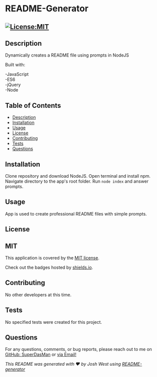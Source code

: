 # README-Generator

## [![License:MIT](https://img.shields.io/badge/License-MIT-aqua)](https://choosealicense.com/licenses/MIT)
  

## Description

Dynamically creates a README file using prompts in NodeJS

Built with:

-JavaScript<br />-ES6<br />-jQuery<br />-Node
  

## Table of Contents

  - [Description](#description)
  - [Installation](#installation)
  - [Usage](#usage)
  - [License](#license)
  - [Contributing](#contributing)
  - [Tests](#tests)
  - [Questions](#questions)
  

## Installation

Clone repository and download NodeJS. Open terminal and install npm. Navigate directory to the app's root folder. Run `node index` and answer prompts.
  

## Usage

App is used to create professional README files with simple prompts.


## License

## MIT

This application is covered by the [MIT license](https://choosealicense.com/licenses/MIT).
  
Check out the badges hosted by [shields.io](https://shields.io/).


## Contributing

No other developers at this time.
  
  
## Tests

No specified tests were created for this project.


## Questions

For any questions, comments, or bug reports, please reach out to me on [GitHub: SuperDasMan](https://github.com/SuperDasMan) or [via Email!](mailto:joshwest.biz@gmail.com)
  
_This README was generated with ❤️ by Josh West using [README-generator](https://github.com/SuperDasMan/README-Generator)_
